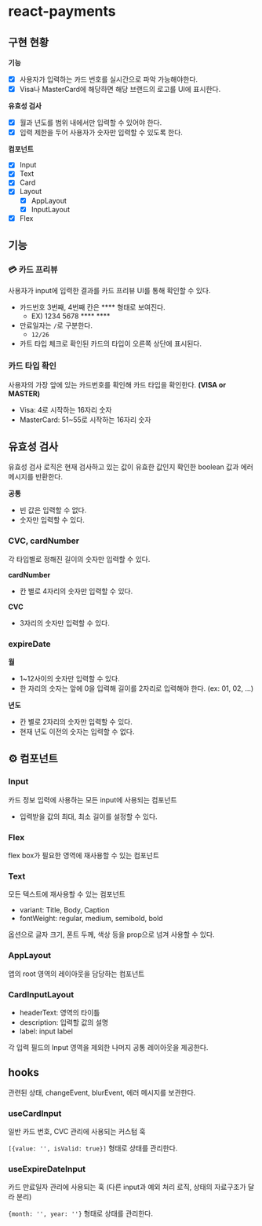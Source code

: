 # react-payments

## 구현 현황

**기능**

- [x] 사용자가 입력하는 카드 번호를 실시간으로 파악 가능해야한다.
- [x] Visa나 MasterCard에 해당하면 해당 브랜드의 로고를 UI에 표시한다.

**유효성 검사**

- [x] 월과 년도를 범위 내에서만 입력할 수 있어야 한다.
- [x] 입력 제한을 두어 사용자가 숫자만 입력할 수 있도록 한다.

**컴포넌트**

- [x] Input
- [x] Text
- [x] Card
- [x] Layout
  - [x] AppLayout
  - [x] InputLayout
- [x] Flex

## 기능

### 💳 카드 프리뷰

사용자가 input에 입력한 결과를 카드 프리뷰 UI를 통해 확인할 수 있다.

- 카드번호 3번째, 4번째 칸은 \*\*\*\* 형태로 보여진다.
  - EX) 1234 5678 \*\*\*\* \*\*\*\*
- 만료일자는 `/`로 구분한다.
  - `12/26`
- 카트 타입 체크로 확인된 카드의 타입이 오른쪽 상단에 표시된다.

### 카드 타입 확인

사용자의 가장 앞에 있는 카드번호를 확인해 카드 타입을 확인한다. **(VISA or MASTER)**

- Visa: 4로 시작하는 16자리 숫자
- MasterCard: 51~55로 시작하는 16자리 숫자

## 유효성 검사

유효성 검사 로직은 현재 검사하고 있는 값이 유효한 값인지 확인한 boolean 값과 에러 메시지를 반환한다.

**공통**

- 빈 값은 입력할 수 없다.
- 숫자만 입력할 수 있다.

### CVC, cardNumber

각 타입별로 정해진 길이의 숫자만 입력할 수 있다.

**cardNumber**

- 칸 별로 4자리의 숫자만 입력할 수 있다.

**CVC**

- 3자리의 숫자만 입력할 수 있다.

### expireDate

**월**

- 1~12사이의 숫자만 입력할 수 있다.
- 한 자리의 숫자는 앞에 0을 입력해 길이를 2자리로 입력해야 한다. (ex: 01, 02, ...)

**년도**

- 칸 별로 2자리의 숫자만 입력할 수 있다.
- 현재 년도 이전의 숫자는 입력할 수 없다.

## ⚙️ 컴포넌트

### Input

카드 정보 입력에 사용하는 모든 input에 사용되는 컴포넌트

- 입력받을 값의 최대, 최소 길이를 설정할 수 있다.

### Flex

flex box가 필요한 영역에 재사용할 수 있는 컴포넌트

### Text

모든 텍스트에 재사용할 수 있는 컴포넌트

- variant: Title, Body, Caption
- fontWeight: regular, medium, semibold, bold

옵션으로 글자 크기, 폰트 두께, 색상 등을 prop으로 넘겨 사용할 수 있다.

### AppLayout

앱의 root 영역의 레이아웃을 담당하는 컴포넌트

### CardInputLayout

- headerText: 영역의 타이틀
- description: 입력할 값의 설명
- label: input label

각 입력 필드의 Input 영역을 제외한 나머지 공통 레이아웃을 제공한다.

## hooks

관련된 상태, changeEvent, blurEvent, 에러 메시지를 보관한다.

### useCardInput

일반 카드 번호, CVC 관리에 사용되는 커스텀 훅

`[{value: '', isValid: true}]` 형태로 상태를 관리한다.

### useExpireDateInput

카드 만료일자 관리에 사용되는 훅 (다른 input과 예외 처리 로직, 상태의 자료구조가 달라 분리)

`{month: '', year: ''}` 형태로 상태를 관리한다.
